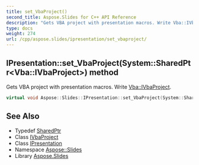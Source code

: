 ```yaml
---
title: set_VbaProject()
second_title: Aspose.Slides for C++ API Reference
description: "Gets VBA project with presentation macros. Write Vba::IVbaProject."
type: docs
weight: 274
url: /cpp/aspose.slides/ipresentation/set_vbaproject/
---
```

## IPresentation::set_VbaProject(System::SharedPtr\<Vba::IVbaProject\>) method


Gets VBA project with presentation macros. Write [Vba::IVbaProject](../../../aspose.slides.vba/ivbaproject/).

```cpp
virtual void Aspose::Slides::IPresentation::set_VbaProject(System::SharedPtr<Vba::IVbaProject> value)=0
```

## See Also

* Typedef [SharedPtr](../../system/sharedptr/)
* Class [IVbaProject](../../aspose.slides.vba/ivbaproject/)
* Class [IPresentation](./)
* Namespace [Aspose::Slides](../)
* Library [Aspose.Slides](../../)